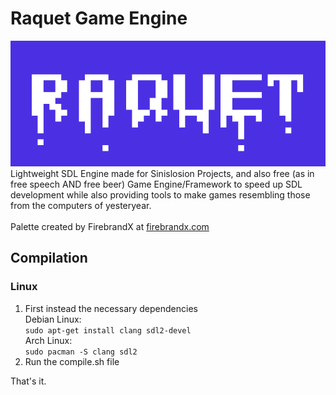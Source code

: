 # Raquet Game Engine
![Sinislosion Raquet](/raquetlogo.png)<br>
Lightweight SDL Engine made for Sinislosion Projects, and also free (as in free speech AND free beer) Game Engine/Framework to speed up SDL development while also providing tools to make games resembling those from the computers of yesteryear.
<br><br>
Palette created by FirebrandX at [firebrandx.com](http://www.firebrandx.com/nespalette.html)

## Compilation
### Linux
1. First instead the necessary dependencies<br>
	Debian Linux:<br>
	`sudo apt-get install clang sdl2-devel`<br>
    Arch Linux:<br>
	`sudo pacman -S clang sdl2`
2. Run the compile.sh file

That's it.
